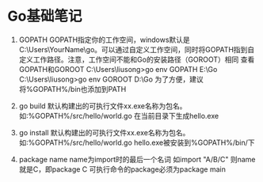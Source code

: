 # Go基础笔记
1. GOPATH
GOPATH指定你的工作空间，windows默认是C:\Users\YourName\go。可以通过自定义工作空间，同时将GOPATH指到自定义工作路径。注意，工作空间不能和Go的安装路径（GOROOT）相同
查看GOPATH和GOROOT
C:\Users\liusong>go env GOPATH
E:\Go
C:\Users\liusong>go env GOROOT
D:\Go
为了方便，建议将%GOPATH%/bin也添加到PATH

2. go build
默认构建出的可执行文件xx.exe名称为包名。如:%GOPATH%/src/hello/world.go   在当前目录下生成hello.exe

3. go install
默认构建出的可执行文件xx.exe名称为包名。如:%GOPATH%/src/hello/world.go   hello.exe被安装到%GOPATH%/bin/下

4. package name
name为import时的最后一个名词 如import "A/B/C" 则name就是C，即package C
可执行命令的package必须为package main

